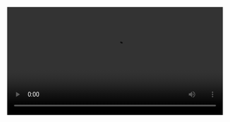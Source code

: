 
<video width="100%" controls controlslist="nodownload nofullscreen noremoteplayback" disablePictureInPicture>
  <source src="https://api.keepwork.com/ts-storage/siteFiles/14996/raw#20神秘的虫洞（上）11980.webm" type="video/webm" />
  <source src="https://api.keepwork.com/ts-storage/siteFiles/14997/raw#20神秘的虫洞（上）11980（原版）.mp4" type="video/mp4" />
 
  你的浏览器不支持播放
</video>
<style>
video::-webkit-media-controls-fullscreen-button { display: none; } 
</style>